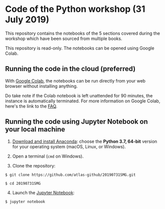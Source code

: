 # Code of the Python workshop (31 July 2019)
This repository contains the notebooks of the 5 sections covered during the workshop which have been sourced from multiple books. 

This repository is read-only. The notebooks can be opened using Google Colab. 

## Running the code in the cloud (preferred)

With [Google Colab](https://colab.research.google.com/), the notebooks can be run directly from your web browser without installing anything. 

Do take note if the Colab notebook is left unattended for 90 minutes, the instance is automatically terminated. For more information on Google Colab, here's the link to the [FAQ](https://research.google.com/colaboratory/faq.html). 

## Running the code using Jupyter Notebook on your local machine

1. [Download and install Anaconda](https://www.anaconda.com/distribution/#download-section): choose the **Python 3.7, 64-bit** version for your operating system (macOS, Linux, or Windows).

2. Open a terminal (```cmd``` on Windows).

3. Clone the repository:

```
$ git clone https://github.com/atlas-github/20190731SMG.git

$ cd 20190731SMG
```

4. Launch the [Jupyter Notebook](https://jupyter.org/install.html):

```
$ jupyter notebook
```
